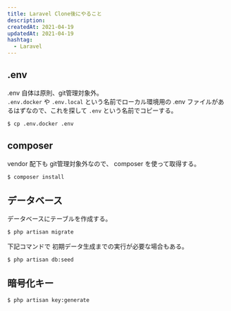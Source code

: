```yaml
---
title: Laravel Clone後にやること
description:
createdAt: 2021-04-19
updatedAt: 2021-04-19
hashtag: 
  - Laravel
---
```


## .env

.env 自体は原則、git管理対象外。  
`.env.docker` や `.env.local` という名前でローカル環境用の .env ファイルがあるはずなので、これを探して `.env` という名前でコピーする。

```sh
$ cp .env.docker .env
```

## composer 

vendor 配下も git管理対象外なので、 composer を使って取得する。

```sh
$ composer install
```

## データベース

データベースにテーブルを作成する。

```sh
$ php artisan migrate
```

下記コマンドで 初期データ生成までの実行が必要な場合もある。

```sh
$ php artisan db:seed
```

## 暗号化キー

```sh
$ php artisan key:generate
```
